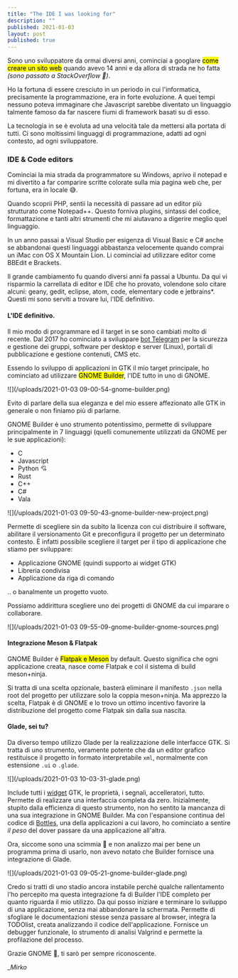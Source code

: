 ```yaml
---
title: "The IDE I was looking for"
description: ""
published: 2021-01-03
layout: post
published: true
---
```

Sono uno sviluppatore da ormai diversi anni, cominciai a googlare <mark>come
creare un sito web</mark> quando avevo 14 anni e da allora di strada ne ho
fatta *(sono passato a StackOverflow 👅)*.

Ho la fortuna di essere cresciuto in un periodo in cui l'informatica,
precisamente la programmazione, era in forte evoluzione. A quei tempi nessuno
poteva immaginare che Javascript sarebbe diventato un linguaggio talmente
famoso da far nascere fiumi di framework basati su di esso.

La tecnologia in se è evoluta ad una velocità tale da mettersi alla portata di
tutti. Ci sono moltissimi linguaggi di programmazione, adatti ad ogni contesto,
ad ogni sviluppatore.

### IDE & Code editors
Cominciai la mia strada da programmatore su Windows, aprivo il notepad e mi
divertito a far comparire scritte colorate sulla mia pagina web che, per
fortuna, era in locale 😅.

Quando scoprii PHP, sentii la necessità di passare ad un editor più strutturato
come Notepad++. Questo forniva plugins, sintassi del codice, formattazione e
tanti altri strumenti che mi aiutavano a digerire meglio quel linguaggio.

In un anno passai a Visual Studio per esigenza di Visual Basic e C# anche se
abbandonai questi linguaggi abbastanza velocemente quando comprai un iMac con
OS X Mountain Lion. Li cominciai ad utilizzare editor come BBEdit e Brackets.

Il grande cambiamento fu quando diversi anni fa passai a Ubuntu. Da qui vi
risparmio la carrellata di editor e IDE che ho provato, volendone solo citare
alcuni: geany, gedit, eclipse, atom, code, elementary code e jetbrains*. Questi
mi sono serviti a trovare lui, l'IDE definitivo.

#### L'IDE definitivo.
Il mio modo di programmare ed il target in se sono cambiati molto di recente.
Dal 2017 ho cominciato a sviluppare 
[bot Telegram](https://unifiedban.solutions) per la sicurezza e gestione dei
gruppi, software per desktop e server (Linux), portali di pubblicazione e
gestione contenuti, CMS etc.

Essendo lo sviluppo di applicazioni in GTK il mio target principale, ho
cominciato ad utilizzare <mark>GNOME Builder</mark>, l'IDE tutto in uno di
GNOME.

![](/uploads/2021-01-03 09-00-54-gnome-builder.png)

Evito di parlare della sua eleganza e del mio essere affezionato alle GTK in
generale o non finiamo più di parlarne.

GNOME Builder è uno strumento potentissimo, permette di sviluppare
principalmente in 7 linguaggi (quelli comunemente utilizzati da GNOME per le
sue applicazioni):

- C
- Javascript
- Python 💘
- Rust
- C++
- C#
- Vala

![](/uploads/2021-01-03 09-50-43-gnome-builder-new-project.png)

Permette di scegliere sin da subito la licenza con cui distribuire il software,
abilitare il versionamento Git e preconfigura il progetto per un determinato
contesto. È infatti possibile scegliere il target per il tipo di applicazione
che stiamo per sviluppare:

- Applicazione GNOME (quindi supporto ai widget GTK)
- Libreria condivisa
- Applicazione da riga di comando  

.. o banalmente un progetto vuoto.

Possiamo addirittura scegliere uno dei progetti di GNOME da cui imparare o
collaborare.

![](/uploads/2021-01-03 09-55-09-gnome-builder-gnome-sources.png)

#### Integrazione Meson & Flatpak
GNOME Builder è <mark>Flatpak e Meson</mark> by default. Questo significa che
ogni applicazione creata, nasce come Flatpak e col il sistema di build 
meson+ninja.

Si tratta di una scelta opzionale, basterà eliminare il manifesto `.json` nella
root del progetto per utilizzare solo la coppia meson+ninja. Ma apprezzo la
scelta, Flatpak è di GNOME e lo trovo un ottimo incentivo favorire la
distribuzione del progetto come Flatpak sin dalla sua nascita.

#### Glade, sei tu?
Da diverso tempo utilizzo Glade per la realizzazione delle interfacce GTK. Si
tratta di uno strumento, veramente potente che da un editor grafico restituisce
il progetto in formato interpretabile `xml`, normalmente con estensione `.ui` o
`.glade`.

![](/uploads/2021-01-03 10-03-31-glade.png)

Include tutti i [widget](https://developer.gnome.org/gtk3/stable/GtkWidget.html)
GTK, le proprietà, i segnali, accelleratori, tutto. Permette di realizzare una
interfaccia completa da zero. Inizialmente, stupito dalla efficienza di questo
strumento, non ho sentito la mancanza di una sua integrazione in GNOME Builder.
Ma con l'espansione continua del codice di
[Bottles](https://github.com/bottlesdevs/Bottles), una della applicazioni a cui
lavoro, ho cominciato a sentire *il peso* del dover passare da una applicazione
all'altra.

Ora, siccome sono una scimmia 🙈 e non analizzo mai per bene un programma prima
di usarlo, non avevo notato che Builder fornisce una integrazione di Glade.

![](/uploads/2021-01-03 09-05-21-gnome-builder-glade.png)

Credo si tratti di uno stadio ancora instabile perchè qualche rallentamento
l'ho percepito ma questa integrazione fa di Builder l'IDE completo per quanto
riguarda il mio utilizzo. Da qui posso iniziare e terminare lo sviluppo di una
applicazione, senza mai abbandonare la schermata. Permette di sfogliare le
documentazioni stesse senza passare al browser, integra la TODOlist, creata
analizzando il codice dell'applicazione. Fornisce un debugger funzionale, lo
strumento di analisi Valgrind e permette la profilazione del processo.

Grazie GNOME 💖, ti sarò per sempre riconoscente.

__Mirko_